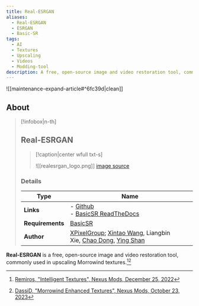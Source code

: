 ```yaml
---
title: Real-ESRGAN
aliases:
  - Real-ESRGAN
  - ESRGAN
  - Basic-SR
tags:
  - AI
  - Textures
  - Upscaling
  - Videos
  - Modding-tool
description: A free, open-source image and video restoration tool, commonly used in upscaling Morrowind textures.
---
```


![[maintenance-expand-article#^6fc39d|clean]]

## About

> [!infobox|n-th]
> 
> ## Real-ESRGAN
> 
> > [!caption|center wfull txt-s]
> > 
> > ![[realesrgan_logo.png]]
> > [image source](https://github.com/xinntao/Real-ESRGAN/blob/master/assets/realesrgan_logo.png)
> 
> ### Details
> 
> | Type | Name |
> | --- | --- |
> | **Links** | - [Github](https://github.com/xinntao/Real-ESRGAN)<br>- [BasicSR ReadTheDocs](https://basicsr.readthedocs.io/en/latest/#) |
> | **Requirements** | [BasicSR](https://github.com/XPixelGroup/BasicSR) |
> | **Author** | [XPixelGroup](https://github.com/XPixelGroup); [Xintao Wang](https://xinntao.github.io/), Liangbin Xie, [Chao Dong](https://scholar.google.com.hk/citations?user=OSDCB0UAAAAJ), [Ying Shan](https://scholar.google.com/citations?user=4oXBp9UAAAAJ&hl=en) |

**Real-ESRGAN** is a free, open-source image and video restoration tool, commonly used in upscaling Morrowind textures.[^1][^2]

[^1]: [Remiros, "Intelligent Textures", Nexus Mods, December 25, 2022](https://www.nexusmods.com/morrowind/mods/47469)
[^2]: [DassiD, "Morrowind Enhanced Textures", Nexus Mods, October 23, 2023](https://www.nexusmods.com/morrowind/mods/46221)